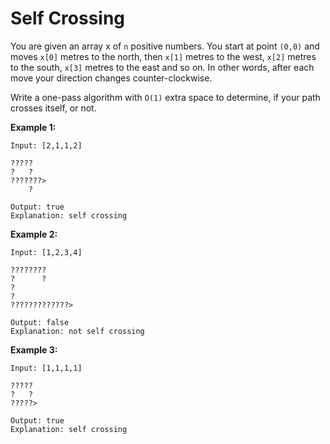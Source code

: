 # Self Crossing

You are given an array x of `n` positive numbers. You start at point `(0,0)` and moves `x[0]` metres to the north, then `x[1]` metres to the west, `x[2]` metres to the south, `x[3]` metres to the east and so on. In other words, after each move your direction changes counter-clockwise.

Write a one-pass algorithm with `O(1)` extra space to determine, if your path crosses itself, or not.

__Example 1:__

```pseudo
Input: [2,1,1,2]

?????
?   ?
???????>
    ?

Output: true
Explanation: self crossing
```

__Example 2:__

```pseudo
Input: [1,2,3,4]

????????
?      ?
?
?
?????????????>

Output: false
Explanation: not self crossing
```

__Example 3:__

```pseudo
Input: [1,1,1,1]

?????
?   ?
?????>

Output: true
Explanation: self crossing
```
